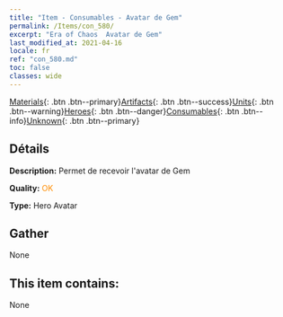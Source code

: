 ```yaml
---
title: "Item - Consumables - Avatar de Gem"
permalink: /Items/con_580/
excerpt: "Era of Chaos  Avatar de Gem"
last_modified_at: 2021-04-16
locale: fr
ref: "con_580.md"
toc: false
classes: wide
---
```

 [Materials](/fr/Items/){: .btn .btn--primary}[Artifacts](/fr/Items/Artifacts/){: .btn .btn--success}[Units](/fr/Items/Units/){: .btn .btn--warning}[Heroes](/fr/Items/Heroes/){: .btn .btn--danger}[Consumables](/fr/Items/Consumables/){: .btn .btn--info}[Unknown](/fr/Items/Unknown/){: .btn .btn--primary}

## Détails
 **Description:** Permet de recevoir l'avatar de Gem

 **Quality:** <span style="color: #FF8C00">OK</span>

 **Type:** Hero Avatar

## Gather

  None

## This item contains:

  None

